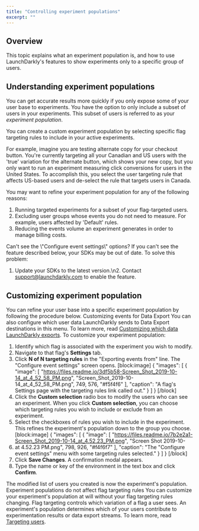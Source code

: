 ```yaml
---
title: "Controlling experiment populations"
excerpt: ""
---
```

## Overview
This topic explains what an experiment population is, and how to use LaunchDarkly's features to show experiments only to a specific group of users.
## Understanding experiment populations
You can get accurate results more quickly if you only expose some of your user base to experiments. You have the option to only include a subset of users in your experiments. This subset of users is referred to as your *experiment population*.  

You can create a custom experiment population by selecting specific flag targeting rules to include in your active experiments.

For example, imagine you are testing alternate copy for your checkout button. You're currently targeting all your Canadian and US users with the 'true' variation for the alternate button, which shows your new copy, but you only want to run an experiment measuring click conversions for users in the United States. To accomplish this, you select the user targeting rule that affects US-based users and de-select the rule that targets users in Canada. 

You may want to refine your experiment population for any of the following reasons:

1. Running targeted experiments for a subset of your flag-targeted users.
2. Excluding user groups whose events you do not need to measure. For example, users affected by 'Default' rules.
3. Reducing the events volume an experiment generates in order to manage billing costs.
<Callout intent="info">
  <CalloutTitle>Can't see the \"Configure event settings\" options?</CalloutTitle>
   <CalloutDescription>If you can't see the feature described below, your SDKs may be out of date. To solve this problem:

1. Update your SDKs to the latest version.\n2. Contact support@launchdarkly.com to enable the feature.</CalloutDescription>
</Callout>

## Customizing experiment population
You can refine your user base into a specific experiment population by following the procedure below.
<Callout intent="info">
  <CalloutTitle>Customizing events for Data Export</CalloutTitle>
   <CalloutDescription>You can also configure which user data LaunchDarkly sends to Data Export destinations in this menu.
To learn more, read [Customizing which data LaunchDarkly exports](./data-export#customizing-which-data-launchdarkly-exports).</CalloutDescription>
</Callout>
To customize your experiment population:

1. Identify which flag is associated with the experiment you wish to modify. 
2. Navigate to that flag's **Settings** tab.
3. Click **N of N targeting rules** in the "Exporting events from" line. The "Configure event settings" screen opens.
[block:image]
{
  "images": [
    {
      "image": [
        "https://files.readme.io/3df5b58-Screen_Shot_2019-10-14_at_4_52_58_PM.png",
        "Screen_Shot_2019-10-14_at_4_52_58_PM.png",
        749,
        576,
        "#f5f4f6"
      ],
      "caption": "A flag's Settings page with the targeting rules link called out."
    }
  ]
}
[/block]
4. Click the **Custom selection** radio box to modify the users who can see an experiment. When you click **Custom selection**, you can choose which targeting rules you wish to include or exclude from an experiment. 
5. Select the checkboxes of rules you wish to include in the experiment. This refines the experiment's population down to the group you choose.
[block:image]
{
  "images": [
    {
      "image": [
        "https://files.readme.io/7b2e2a1-Screen_Shot_2019-10-14_at_4.52.23_PM.png",
        "Screen Shot 2019-10-
1. at 4.52.23 PM.png",
        798,
        926,
        "#f4f6f7"
      ],
      "caption": "The \"Configure event settings\" menu with some targeting rules selected."
    }
  ]
}
[/block]
5. Click **Save Changes**. A confirmation modal appears.
6. Type the name or key of the environment in the text box and click **Confirm**.

The modified list of users you created is now the experiment's population.
<Callout intent="info">
  <CalloutTitle>Experiment populations do not affect flag targeting rules</CalloutTitle>
   <CalloutDescription>You can customize your experiment's population at will without your flag targeting rules changing.
Flag targeting controls which variation of a flag a user sees. An experiment's population determines which of your users contribute to experimentation results or data export streams. 
To learn more, read [Targeting users](./targeting-users).</CalloutDescription>
</Callout>